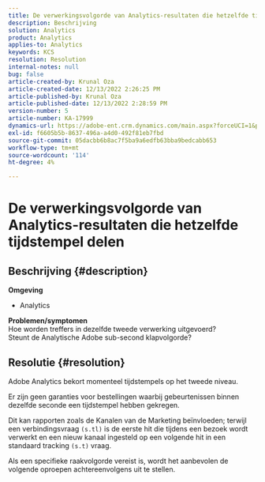 ```yaml
---
title: De verwerkingsvolgorde van Analytics-resultaten die hetzelfde tijdstempel delen
description: Beschrijving
solution: Analytics
product: Analytics
applies-to: Analytics
keywords: KCS
resolution: Resolution
internal-notes: null
bug: false
article-created-by: Krunal Oza
article-created-date: 12/13/2022 2:26:25 PM
article-published-by: Krunal Oza
article-published-date: 12/13/2022 2:28:59 PM
version-number: 5
article-number: KA-17999
dynamics-url: https://adobe-ent.crm.dynamics.com/main.aspx?forceUCI=1&pagetype=entityrecord&etn=knowledgearticle&id=c59aec1b-f27a-ed11-81ac-6045bd006b3d
exl-id: f6605b5b-8637-496a-a4d0-492f81eb7fbd
source-git-commit: 05dacbb6b8ac7f5ba9a6edfb63bba9bedcabb653
workflow-type: tm+mt
source-wordcount: '114'
ht-degree: 4%

---
```


# De verwerkingsvolgorde van Analytics-resultaten die hetzelfde tijdstempel delen

## Beschrijving {#description}

<b>Omgeving</b>
- Analytics



<b>Problemen/symptomen</b><br>Hoe worden treffers in dezelfde tweede verwerking uitgevoerd?<br>Steunt de Analytische Adobe sub-second klapvolgorde?

## Resolutie {#resolution}


Adobe Analytics bekort momenteel tijdstempels op het tweede niveau.

Er zijn geen garanties voor bestellingen waarbij gebeurtenissen binnen dezelfde seconde een tijdstempel hebben gekregen.

Dit kan rapporten zoals de Kanalen van de Marketing beïnvloeden; terwijl een verbindingsvraag `(s.tl)` is de eerste hit die tijdens een bezoek wordt verwerkt en een nieuw kanaal ingesteld op een volgende hit in een standaard tracking `(s.t)` vraag.

Als een specifieke raakvolgorde vereist is, wordt het aanbevolen de volgende oproepen achtereenvolgens uit te stellen.
